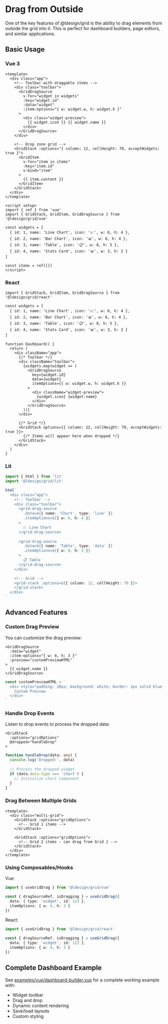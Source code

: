 # Drag from Outside

One of the key features of @ldesign/grid is the ability to drag elements from outside the grid into it. This is perfect for dashboard builders, page editors, and similar applications.

## Basic Usage

### Vue 3

```vue
<template>
  <div class="app">
    <!-- Toolbar with draggable items -->
    <div class="toolbar">
      <GridDragSource 
        v-for="widget in widgets"
        :key="widget.id"
        :data="widget"
        :item-options="{ w: widget.w, h: widget.h }"
      >
        <div class="widget-preview">
          {{ widget.icon }} {{ widget.name }}
        </div>
      </GridDragSource>
    </div>

    <!-- Drop zone grid -->
    <GridStack :options="{ column: 12, cellHeight: 70, acceptWidgets: true }">
      <GridItem 
        v-for="item in items"
        :key="item.id"
        v-bind="item"
      >
        {{ item.content }}
      </GridItem>
    </GridStack>
  </div>
</template>

<script setup>
import { ref } from 'vue'
import { GridStack, GridItem, GridDragSource } from '@ldesign/grid/vue'

const widgets = [
  { id: 1, name: 'Line Chart', icon: '📈', w: 6, h: 4 },
  { id: 2, name: 'Bar Chart', icon: '📊', w: 6, h: 4 },
  { id: 3, name: 'Table', icon: '📋', w: 8, h: 5 },
  { id: 4, name: 'Stats Card', icon: '📊', w: 3, h: 2 }
]

const items = ref([])
</script>
```

### React

```tsx
import { GridStack, GridItem, GridDragSource } from '@ldesign/grid/react'

const widgets = [
  { id: 1, name: 'Line Chart', icon: '📈', w: 6, h: 4 },
  { id: 2, name: 'Bar Chart', icon: '📊', w: 6, h: 4 },
  { id: 3, name: 'Table', icon: '📋', w: 8, h: 5 },
  { id: 4, name: 'Stats Card', icon: '📊', w: 3, h: 2 }
]

function Dashboard() {
  return (
    <div className="app">
      {/* Toolbar */}
      <div className="toolbar">
        {widgets.map(widget => (
          <GridDragSource
            key={widget.id}
            data={widget}
            itemOptions={{ w: widget.w, h: widget.h }}
          >
            <div className="widget-preview">
              {widget.icon} {widget.name}
            </div>
          </GridDragSource>
        ))}
      </div>

      {/* Grid */}
      <GridStack options={{ column: 12, cellHeight: 70, acceptWidgets: true }}>
        {/* Items will appear here when dropped */}
      </GridStack>
    </div>
  )
}
```

### Lit

```typescript
import { html } from 'lit'
import '@ldesign/grid/lit'

html`
  <div class="app">
    <!-- Toolbar -->
    <div class="toolbar">
      <grid-drag-source 
        .data=${{ name: 'Chart', type: 'line' }}
        .itemOptions=${{ w: 6, h: 4 }}
      >
        📈 Line Chart
      </grid-drag-source>
      
      <grid-drag-source 
        .data=${{ name: 'Table', type: 'data' }}
        .itemOptions=${{ w: 8, h: 5 }}
      >
        📋 Table
      </grid-drag-source>
    </div>

    <!-- Grid -->
    <grid-stack .options=${{ column: 12, cellHeight: 70 }}>
    </grid-stack>
  </div>
`
```

## Advanced Features

### Custom Drag Preview

You can customize the drag preview:

```vue
<GridDragSource 
  :data="widget"
  :item-options="{ w: 4, h: 3 }"
  :preview="customPreviewHTML"
>
  {{ widget.name }}
</GridDragSource>
```

```typescript
const customPreviewHTML = `
  <div style="padding: 20px; background: white; border: 2px solid blue;">
    Custom Preview
  </div>
`
```

### Handle Drop Events

Listen to drop events to process the dropped data:

```vue
<GridStack 
  :options="gridOptions"
  @dropped="handleDrop"
>
```

```typescript
function handleDrop(data: any) {
  console.log('Dropped:', data)
  
  // Process the dropped widget
  if (data.data.type === 'chart') {
    // Initialize chart component
  }
}
```

### Drag Between Multiple Grids

```vue
<template>
  <div class="multi-grid">
    <GridStack :options="gridOptions">
      <!-- Grid 1 items -->
    </GridStack>
    
    <GridStack :options="gridOptions">
      <!-- Grid 2 items - can drag from Grid 1 -->
    </GridStack>
  </div>
</template>
```

### Using Composables/Hooks

Vue:
```typescript
import { useGridDrag } from '@ldesign/grid/vue'

const { dragSourceRef, isDragging } = useGridDrag({
  data: { type: 'widget', id: 123 },
  itemOptions: { w: 4, h: 3 }
})
```

React:
```typescript
import { useGridDrag } from '@ldesign/grid/react'

const { dragSourceRef, isDragging } = useGridDrag({
  data: { type: 'widget', id: 123 },
  itemOptions: { w: 4, h: 3 }
})
```

## Complete Dashboard Example

See [examples/vue/dashboard-builder.vue](../../examples/vue/dashboard-builder.vue) for a complete working example with:

- Widget toolbar
- Drag and drop
- Dynamic content rendering
- Save/load layouts
- Custom styling












